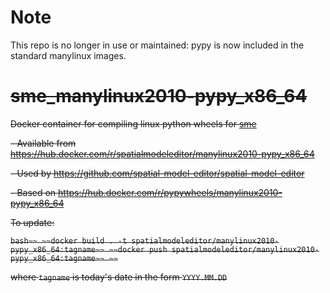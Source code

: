 # Note

This repo is no longer in use or maintained: pypy is now included in the standard manylinux images.

# ~~sme_manylinux2010-pypy_x86_64~~

~~Docker container for compiling linux python wheels for [sme](https://pypi.org/project/sme/)~~

~~- Available from <https://hub.docker.com/r/spatialmodeleditor/manylinux2010-pypy_x86_64>~~

~~- Used by <https://github.com/spatial-model-editor/spatial-model-editor>~~

~~- Based on <https://hub.docker.com/r/pypywheels/manylinux2010-pypy_x86_64>~~

~~To update:~~

~~```bash~~
~~docker build . -t spatialmodeleditor/manylinux2010-pypy_x86_64:tagname~~
~~docker push spatialmodeleditor/manylinux2010-pypy_x86_64:tagname~~
~~```~~

~~where `tagname` is today's date in the form `YYYY.MM.DD`~~
